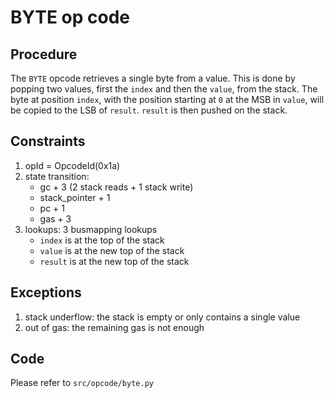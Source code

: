 # BYTE op code

## Procedure

The `BYTE` opcode retrieves a single byte from a value. This is done by popping two values, first the `index` and then the `value`, from the stack. The byte at position `index`, with the position starting at `0` at the MSB in `value`, will be copied to the LSB of `result`. `result` is then pushed on the stack.

## Constraints

1. opId = OpcodeId(0x1a)
2. state transition:
    - gc + 3 (2 stack reads + 1 stack write)
    - stack_pointer + 1
    - pc + 1
    - gas + 3
3. lookups: 3 busmapping lookups
    - `index` is at the top of the stack
    - `value` is at the new top of the stack
    - `result` is at the new top of the stack

## Exceptions

1. stack underflow: the stack is empty or only contains a single value
2. out of gas: the remaining gas is not enough

## Code

Please refer to `src/opcode/byte.py`